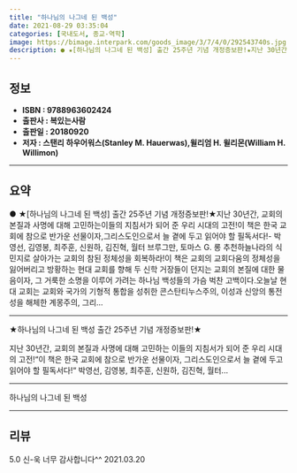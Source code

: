 ```yaml
---
title: "하나님의 나그네 된 백성"
date: 2021-08-29 03:35:04
categories: [국내도서, 종교-역학]
image: https://bimage.interpark.com/goods_image/3/7/4/0/292543740s.jpg
description: ● ★[하나님의 나그네 된 백성] 출간 25주년 기념 개정증보판!★지난 30년간, 교회의 본질과 사명에 대해 고민하는이들의 지침서가 되어 준 우리 시대의 고전!이 책은 한국 교회에 참으로 반가운 선물이자,그리스도인으로서 늘 곁에 두고 읽어야 할 필독서다!- 박영선, 김영봉, 최주훈,
---
```


## **정보**

- **ISBN : 9788963602424**
- **출판사 : 복있는사람**
- **출판일 : 20180920**
- **저자 : 스탠리 하우어워스(Stanley M. Hauerwas),윌리엄 H. 윌리몬(William H. Willimon)**

------



## **요약**

●  ★[하나님의 나그네 된 백성] 출간 25주년 기념 개정증보판!★지난 30년간, 교회의 본질과 사명에 대해 고민하는이들의 지침서가 되어 준 우리 시대의 고전!이 책은 한국 교회에 참으로 반가운 선물이자,그리스도인으로서 늘 곁에 두고 읽어야 할 필독서다!- 박영선, 김영봉, 최주훈, 신원하, 김진혁, 월터 브루그만, 토마스 G. 롱 추천하늘나라의 식민지로 살아가는 교회의 참된 정체성을 회복하라!이 책은 교회의 교회다움의 정체성을 잃어버리고 방황하는 현대 교회를 향해 두 신학 거장들이 던지는 교회의 본질에 대한 물음이자, 그 거룩한 소명을 이루어 가려는 하나님 백성들의 가슴 벅찬 고백이다.오늘날 현대 교회는 교회와 국가의 기형적 통합을 성취한 콘스탄티누스주의, 이성과 신앙의 통전성을 해체한 계몽주의, 그리...

------

★하나님의 나그네 된 백성 출간 25주년 기념 개정증보판!★

지난 30년간, 교회의 본질과 사명에 대해 고민하는
이들의 지침서가 되어 준 우리 시대의 고전!“이 책은 한국 교회에 참으로 반가운 선물이자,
그리스도인으로서 늘 곁에 두고 읽어야 할 필독서다!“
박영선, 김영봉, 최주훈, 신원하, 김진혁, 월터... 

------


하나님의 나그네 된 백성 

------


## **리뷰** 

5.0 신-욱 너무 감사합니다^^ 2021.03.20 <br/>